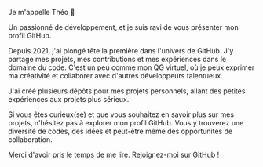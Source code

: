Je m'appelle Théo 👋 

Un passionné de développement, et je suis ravi de vous présenter mon profil GitHub.

Depuis 2021, j'ai plongé tête la première dans l'univers de GitHub. J'y partage mes projets, mes contributions et mes expériences dans le domaine du code. C'est un peu comme mon QG virtuel, où je peux exprimer ma créativité et collaborer avec d'autres développeurs talentueux.

J'ai créé plusieurs dépôts pour mes projets personnels, allant des petites expériences aux projets plus sérieux. 

Si vous êtes curieux(se) et que vous souhaitez en savoir plus sur mes projets, n'hésitez pas à explorer mon profil GitHub. Vous y trouverez une diversité de codes, des idées et peut-être même des opportunités de collaboration.

Merci d'avoir pris le temps de me lire. Rejoignez-moi sur GitHub !

